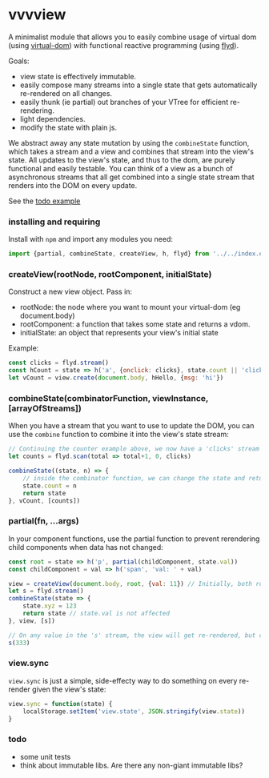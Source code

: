 # vvvview

A minimalist module that allows you to easily combine usage of virtual dom (using [virtual-dom](https://github.com/Matt-Esch/virtual-dom)) with functional reactive programming (using [flyd](https://github.com/paldepind/flyd)).

Goals:
- view state is effectively immutable.
- easily compose many streams into a single state that gets automatically re-rendered on all changes.
- easily thunk (ie partial) out branches of your VTree for efficient re-rendering.
- light dependencies.
- modify the state with plain js.

We abstract away any state mutation by using the `combineState` function, which takes a stream and a view and combines that stream into the view's state. All updates to the view's state, and thus to the dom, are purely functional and easily testable. You can think of a view as a bunch of asynchronous streams that all get combined into a single state stream that renders into the DOM on every update.

See the [todo example](examples/todo/index.js)

### installing and requiring

Install with `npm` and import any modules you need:

```js
import {partial, combineState, createView, h, flyd} from '../../index.es6.js'
```

### createView(rootNode, rootComponent, initialState)

Construct a new view object. Pass in:

* rootNode: the node where you want to mount your virtual-dom (eg document.body)
* rootComponent: a function that takes some state and returns a vdom.
* initialState: an object that represents your view's initial state

Example:

```js
const clicks = flyd.stream()
const hCount = state => h('a', {onclick: clicks}, state.count || 'click me!')
let vCount = view.create(document.body, hHello, {msg: 'hi'})
```

### combineState(combinatorFunction, viewInstance, [arrayOfStreams])

When you have a stream that you want to use to update the DOM, you can use the `combine` function to combine it into the view's state stream:

```js
// Continuing the counter example above, we now have a 'clicks' stream we can use to count your clicks
let counts = flyd.scan(total => total+1, 0, clicks)

combineState((state, n) => {
	// inside the combinator function, we can change the state and return the new state based on the count.
	state.count = n
	return state
}, vCount, [counts])
```

### partial(fn, ...args)

In your component functions, use the partial function to prevent rerendering child components when data has not changed:

```js
const root = state => h('p', partial(childComponent, state.val))
const childComponent = val => h('span', 'val: ' + val)

view = createView(document.body, root, {val: 11}) // Initially, both root and childComponent get rendered
let s = flyd.stream()
combineState(state => {
	state.xyz = 123
	return state // state.val is not affected
}, view, [s])

// On any value in the 's' stream, the view will get re-rendered, but childComponent will not get run again since state.val has not changed.
s(333)
```

### view.sync

`view.sync` is just a simple, side-effecty way to do something on every re-render given the view's state:

```js
view.sync = function(state) {
	localStorage.setItem('view.state', JSON.stringify(view.state))
}
```

### todo

* some unit tests 
* think about immutable libs. Are there any non-giant immutable libs?

